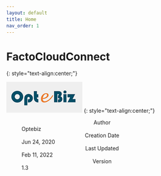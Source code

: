 ```yaml
---
layout: default
title: Home
nav_order: 1
---
```

# **FactoCloudConnect**
{: style="text-align:center;"}

![](./assets/images/optebiz-logo.png)
{: style="text-align:center;"} 

<dl>
  <dt style="text-align:center;">Author</dt>
  <dd>Optebiz</dd>
  <dt style="text-align:center;">Creation Date</dt>
  <dd>Jun 24, 2020</dd>
  <dt style="text-align:center;">Last Updated</dt>
  <dd>Feb 11, 2022</dd>
  <dt style="text-align:center;">Version</dt>
  <dd>1.3</dd>
</dl>



